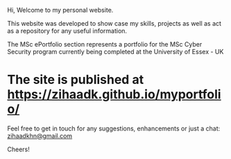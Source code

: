 Hi, Welcome to my personal website.

This website was developed to show case my skills, projects as well as act as a repository for any useful information.

The MSc ePortfolio section represents a portfolio for the MSc Cyber Security program currently being completed at the University of Essex - UK 

# The site is published at https://zihaadk.github.io/myportfolio/

Feel free to get in touch for any suggestions, enhancements or just a chat: zihaadkhn@gmail.com

Cheers!
